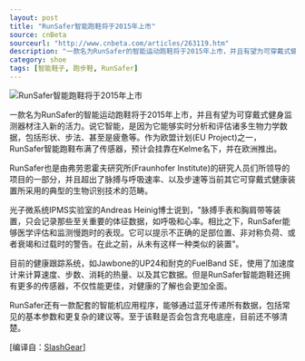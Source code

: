 ```yaml
---
layout: post
title: "RunSafer智能跑鞋将于2015年上市"
source: cnBeta
sourceurl: "http://www.cnbeta.com/articles/263119.htm"
description: "一款名为RunSafer的智能运动跑鞋将于2015年上市，并且有望为可穿戴式健身监测器材注入新的活力。说它智能，是因为它能够实时分析和评估诸多生物力学数据，包括形状、步法、甚至是疲惫等"
category: shoe	
tags: [智能鞋子, 跑步鞋, RunSafer]
---
```


![RunSafer智能跑鞋将于2015年上市](http://pic.yupoo.com/fooleap_v/DproaAyI/Eq8dJ.jpg)

一款名为RunSafer的智能运动跑鞋将于2015年上市，并且有望为可穿戴式健身监测器材注入新的活力。说它智能，是因为它能够实时分析和评估诸多生物力学数据，包括形状、步法、甚至是疲惫等。作为欧盟计划(EU Project)之一，RunSafer智能跑鞋布满了传感器，预计会挂靠在Kelme名下，并在欧洲推出。

RunSafer也是由弗劳恩霍夫研究所(Fraunhofer Institute)的研究人员们所领导的项目的一部分，并且超出了脉搏与呼吸速率、以及步速等当前其它可穿戴式健康装置所采用的典型的生物识别技术的范畴。

光子微系统IPMS实验室的Andreas Heinig博士说到，"脉搏手表和胸肩带等装置，只会记录那些至关重要的体征数据，如呼吸和心率。相比之下，RunSafer能够医学评估和监测慢跑时的表现。它可以提示不正确的足部位置、非对称负荷、或者衰竭和过载时的警告。在此之前，从未有这样一种类似的装置"。

目前的健康跟踪系统，如Jawbone的UP24和耐克的FuelBand SE，使用了加速度计来计算速度、步数、消耗的热量、以及其它数据。但是RunSafer智能跑鞋还拥有更多的传感器，不仅性能更佳，对健康的了解也会更加全面。

RunSafer还有一款配套的智能机应用程序，能够通过蓝牙传递所有数据，包括常见的基本参数和更复杂的建议等。至于该鞋是否会包含充电底座，目前还不够清楚。

[编译自：[SlashGear](http://www.slashgear.com/runsafer-smart-shoes-to-track-running-health-wirelessly-03307427/)]